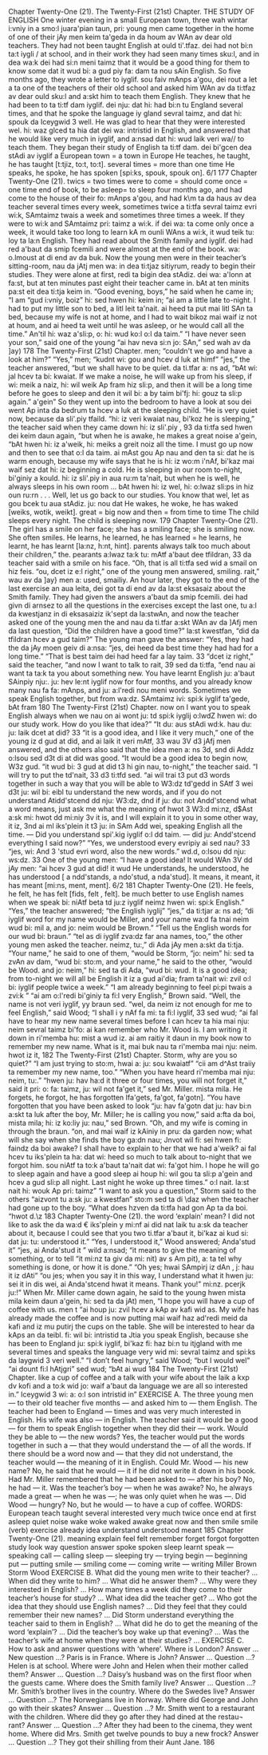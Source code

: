 Chapter Twenty-One (21). 
The Twenty-First (21st) Chapter. 
THE STUDY OF ENGLISH 
One winter evening in a small European town, three 
wah wintar i:vniy in a smo:l juara'pian taun, pri: 
young men came together in the home of one of their 
jAy men keim ta'geda in da houm av WAn av dear 
old teachers. They had not been taught English at 
ould ti'.tfaz. dei had not bi:n ta:t iygli / at 
school, and in their work they had seen many times 
sku:l, and in dea wa:k dei had si:n meni taimz 
that it would be a good thing for them to know some 
dat it wud bi: a gud piy fa: dam ta nou sAin 
English. So five months ago, they wrote a letter to 
iyglif. sou faiv mAnps a'gou, dei rout a let a ta 
one of the teachers of their old school and asked him 
WAn av da ti:tfaz av dear ould sku:l and a:skt him 
to teach them English. They knew that he had been to 
ta ti:tf dam iyglif. dei nju: dat hi: had bi:n tu 
England several times, and that he spoke the language 
iy gland sevral taimz, and dat hi: spouk da Iceygwid 3 
well. He was glad to hear that they were interested 
wel. hi: waz glced ta hia dat dei wa: intristid 
in English, and answered that he would like very much 
in iyglif, and a:nsad dat hi: wud laik veri wa// 
to teach them. They began their study of English 
ta ti:tf dam. dei bi'gcen dea stAdi av iyglif 
a European town 
= a town in 
Europe 
He teaches, 
he taught, 
he has taught 
[t\:tjiz, to:t, to:t]. 
several times = 
more than one 
time 
He speaks, 
he spoke, 
he has spoken 
[spi:ks, spouk, 
spouk on]. 
6/1 
177 
Chapter Twenty-One (21). 
twics = two times 
were to come = 
should come 
once = one time 
end of book, 
to be asleep= 
to sleep 
four months ago, and had come to the house of their 
fo: mAnps a'gou, and had k\m ta da haus av dea 
teacher several times every week, sometimes twice a 
ti:tfa sevral taimz evri wi:k, SAmtaimz twais a 
week and sometimes three times a week. If they were to 
wi:k and SAmtaimz pri: taimz a wi:k. if dei wa: ta 
come only once a week, it would take too long to learn 
kA m ounli WAns a wi:k, it wud teik tu: loy ta la:n 
English. They had read about the Smith family and 
iyglif. dei had red a'baut da smip fcemili and 
were almost at the end of the book. 
wa: o.lmoust at di end av da buk. 
Now the young men were in their teacher’s sitting-room, 
nau da jAtj men wa: in dea ti:tjaz sitiyrum, 
ready to begin their studies. They were alone at first, 
redi ta bigin dea stAdiz. dei wa: a'lonn at fa:st, 
but at ten minutes past eight their teacher came in. 
bAt at ten minits pa:st eit dea ti:tja keim in. 
“Good evening, boys,” he said when he came in; “I am 
“gud i:vniy, boiz” hi: sed hwen hi: keim in; “ai am 
a little late to-night. I had to put my little son to bed, 
a litl leit ta'nait. ai heed ta put mai litl SAn ta bed, 
because my wife is not at home, and I had to wait 
bikoz mai waif iz not at houm, and ai heed ta weit 
until he was asleep, or he would call all the time.” 
An'til hi: waz a'sli:p, o: hi: wud ko:l o:l da taim.” 
“I have never seen your son,” said one of the young 
“ai hav neva si:n jo: SAn,” sed wah av da ]ay) 
178 
The Twenty-First (21st) Chapter. 
men; “couldn't we go and have a look at him?” “Yes,” 
men; “kudnt wi: gou and hcev d luk at himf” “jes,” 
the teacher answered, “but we shall have to be quiet. 
da ti.tfar a: ns ad, “bAt wi: jal hcev ta bi: kwaiat. 
If we make a noise, he will wake up from his sleep, 
if wi: meik a naiz, hi: wil weik Ap fram hiz sli:p, 
and then it will be a long time before he goes to sleep 
and den it wil bi: a by taim bi'fj: hi: gouz ta sli:p 
again.” 
a'gein” 
So they went up into the bedroom to have a look at 
sou dei went Ap inta da bedrum ta hcev a luk at 
the sleeping child. “He is very quiet now, because 
da sli'.piy tfaild. “hi: iz veri kwaiat nau, bi'koz 
he is sleeping,” the teacher said when they came down 
hi: iz sli'.piy , 93 da ti:tfa sed hwen dei keim daun 
again, “but when he is awake, he makes a great noise 
a'gein, “bAt hwen hi: iz a'weik, hi: meiks a greit noiz 
all the time. I must go up now and then to see that 
o:l da taim. ai mAst gou Ap nau and den ta si: dat 
he is warm enough, because my wife says that he is 
hi: iz wo:m i'nAf, bi'kaz mai waif sez dat hi: iz 
beginning a cold. He is sleeping in our room to-night, 
bi'giniy a kould. hi: iz sli'.piy in aua ru:m ta'nait, 
but when he is well, he always sleeps in his own room ... 
bAt hwen hi: iz wel, hi: o:lwaz sli:ps in hiz oun ru:rn . . . 
Well, let us go back to our studies. You know that 
wel, let as gou bcek tu aua stAdiz. ju: nou dat 
He wakes, 
he woke, 
he has waked 
[weiks, wotik, 
weikt]. 
great = big 
now and then = 
from time to time 
The child sleeps 
every night. 
The child is 
sleeping now. 
179 
Chapter Twenty-One (21). 
The girl has a 
smile on her face; 
she has a smiling 
face; she is 
smiling now. She 
often smiles. 
He learns, he 
learned, he has 
learned = he 
learns, he learnt, 
he has learnt 
[la:nz, h:nt, hint]. 
parents always talk too much about their children,” the. 
pearants a:lwaz ta:k tu: mAtf a'baut dee tfildran, 33 da 
teacher said with a smile on his face. “Oh, that is all 
ti:tfa sed wid a smail on hiz feis. “ou, dcet iz e:l 
right,” one of the young men answered, smiling. 
rait,” wau av da ]ay} men a: used, smailiy. 
An hour later, they got to the end of the last exercise 
an aua leita, dei got ta di end av da la:st eksasaiz 
about the Smith family. They had given the answers 
a'baut da smip fcemili. dei had givn di arnsez 
to all the questions in the exercises except the last one, 
tu a:l da kwestjanz in di eksasaiziz ik'sept da la:stwAn, 
and now the teacher asked one of the young men the 
and nau da ti.tfar a:skt WAn av da ]Afj men da 
last question, “Did the children have a good time?” 
la:st kwestfan, “did da tfildran hcev a gud taim?” 
The young man gave the answer: “Yes, they had the 
da jAy moen geiv di a:nsa: “jes, dei heed da 
best time they had had for a long time.” “That is 
best taim dei had heed far a lay taim. 33 “dcet iz 
right,” said the teacher, “and now I want to talk to 
rait, 39 sed da ti:tfa, “end nau ai want ta ta:k ta 
you about something new. You have learnt English 
ju: a'baut SAinpiy nju:. ju: hev le:nt iyglif 
now for four months, and you already know many 
nau fa fa: mAnps, and ju: a:l'redi nou meni 
words. Sometimes we speak English together, but from 
wa:dz. SAmtaimz ivi: spi:k iyglif ta'gede, bAt fram 
180 
The Twenty-First (21st) Chapter. 
now on I want you to speak English always when we 
nau on ai wont ju: td spi:k iyglij o:lwdZ hwen wi: 
do our study work. How do you like that idea?” “It 
du: aus stAdi wd:k. hau du: ju: laik dcet at did? 33 “it 
is a good idea, and I like it very much,” one of the young 
iz d gud at did, and ai laik it veri mAtf, 33 wau 3V d3 jAfj 
men answered, and the others also said that the idea 
men a: ns 3d, snd di Addz o:lsou sed d3t di at did 
was good. “It would be a good idea to begin now, 
W3z gud. “it wud bi: 3 gud at did t3 hi gin nau, 
to-night,” the teacher said. “I will try to put the 
td'nait, 33 d3 ti:tfd sed. “ai wil trai t3 put d3 
words together in such a way that you will be able to 
W3:dz td'gedd in SAtf 3 wei d3t ju: wil bi: eibl tu 
understand the new words, and if you do not understand 
Atidd'stcend dd nju: W3:dz, dnd if ju: du: not Andd'stcend 
what a word means, just ask me what the meaning of 
hwot 3 W3:d mi:nz, d$Ast a:sk mi: hwot dd mi:niy 3v 
it is, and I will explain it to you in some other way, 
it iz, 3nd ai ml iks'plein it t3 ju: in SAm Add wei, 
speaking English all the time. — Did you understand 
spi'.kig iyglif o:l dd taim. — did ju: Andd'stcend 
everything I said now?” “Yes, we understood every 
evripiy ai sed nau? 33 “jes, wi: And 3 'stud evri 
word, also the new words.” 
wd.d, o:lsou dd nju: ws:dz. 33 
One of the young men: “I have a good idea! It would 
WAn 3V dd jAy men: “ai hcev 3 gud at did! it wud 
He understands, 
he understood, 
he has understood 
[ a ndd'stands, 
a ndo'stud, 
a nda'stud]. 
It means, it meant, 
it has meant 
[mi:ns, ment, ment]. 
6/2 
181 
Chapter Twenty-One (21). 
He feels, he felt, 
he has felt 
[fids, felt , felt]. 
be much better to use English names when we speak 
bi: niAtf beta td ju:z iyglif neimz hwen wi: spi:k 
English.” “Yes,” the teacher answered; “the English 
iyglij” “jes,” da ti:tjar a: ns ad; “di iyglif 
word for my name would be Miller, and your name 
wa:d fa tnai neim wud bi: mil a, and jo: neim 
would be Brown.” “Tell us the English words for our 
wud bi: braun.” “tel as di iyglif zva:dz far ana 
names, too,” the other young men asked the teacher. 
neimz, tu:,” di Ada jAy men a:skt da ti:tja. 
“Your name,” he said to one of them, “would be Storm, 
“jo: neim” hi: sed ta zvAn av dam, “wud bi: sto:m, 
and your name,” he said to the other, “would be Wood. 
and jo: neim,” hi: sed ta di Ada, “wud bi: wud. 
It is a good idea; from to-night we will all be English 
it iz a gud ai'dia; fram ta'nait wi: zvil o:l bi: iyglif 
people twice a week.” “I am already beginning to feel 
pi:pi twais a zvi:k ” “ai am o:l'redi bi'giniy ta fi:l 
very English,” Brown said. “Well, the name is not 
veri iyglif, yy braun sed. “wel, da neim iz not 
enough for me to feel English,” said Wood; “I shall 
i y nAf fa mi: ta fi:l iyglif, 33 sed wud; “ai fal 
have to hear my new name several times before I can 
hcev ta hia mai nju: neim sevral taimz bi'fo: ai kan 
remember who Mr. Wood is. I am writing it down in 
ri'memba hu: mist a wud iz. ai am raitiy it daun in 
my book now to remember my new name. What is it, 
mai buk nau ta ri'memba mai nju: neim. hwot iz it, 
182 
The Twenty-First (21st) Chapter. 
Storm, why are you so quiet?” “I am just trying to 
sto:m, hwai a: ju: sou kwaiatf” “cii am d^Ast traiiy ta 
remember my new name, too.” “When you have heard 
ri'memba mai nju: neim, tu:.” “hwen ju: hav ha:d 
it three or four times, you will not forget it,” said 
it pri: o: fa: taimz, ju: wil not fa'get it,” sed 
Mr. Miller. 
mista mila. 
He forgets, he 
forgot, he has 
forgotten Ifa'gets, 
fa'got, fa'gotn]. 
“You have forgotten that you have been asked to look 
“ju: hav fa'gotn dat ju: hav bi:n a:skt ta luk 
after the boy, Mr. Miller; he is calling you now,” said 
a:fta da boi, mista mila; hi: iz ko:liy ju: nau,” sed 
Brown. “Oh, and my wife is coming in through the 
braun. “on, and mai waif iz kAiniy in pru: da 
garden now; what will she say when she finds the boy 
ga:dn nau; Jnvot wil fi: sei hwen fi: faindz da boi 
awake? I shall have to explain to her that we had 
a'weik? ai fal hcev tu iks'plein ta ha: dat wi: heed 
so much to talk about to-night that we forgot him. 
sou niAtf ta to:k a'baut ta'nait dat wi: fa'got him. 
I hope he will go to sleep again and have a good sleep 
ai houp hi: wil gou ta sli:p a'gein and hcev a gud sli:p 
all night. Last night he woke up three times.” 
o:l nait. la:st nait hi: wouk Ap pri: taimz” 
“I want to ask you a question,” Storm said to the others 
“aizvont tu a:sk ju: a kwestfan” sto:m sed ta di \daz 
when the teacher had gone up to the boy. “What does 
hzven da ti:tfa had gon Ap ta da boi. “hwot d.\z 
183 
Chapter Twenty-One (21). 
the word ‘explain’ mean? I did not like to ask the 
da wa:d € iks'plein y mi:nf ai did nat laik tu a:sk da 
teacher about it, because I could see that you two 
ti.tfar a'baut it, bi'kaz ai kud si: dat ju: tu: 
understood it.” “Yes, I understood it,” Wood answered; 
Anda'stud it” “jes, ai Anda'stud it ” wild a:nsad; 
“it means to give the meaning of something, or to tell 
“it mi:nz ta giv da mi: nit) av s Am pit), a: ta tel 
why something is done, or how it is done.” “Oh yes; 
hwai SAmpirj iz dAn , j: hau it iz dAti” “ou jes; 
when you say it in this way, I understand what it 
hwen ju: sei it in dis wei, ai Anda'stcend hwat it 
means. Thank you!” 
mi:nz. pcerjk ju:!” 
When Mr. Miller came down again, he said to the young 
hwen mista mila keim daun a'gein, hi: sed ta da jAt) 
men, “I hope you will have a cup of coffee with us. 
men t “ai houp ju: zvil hcev a kAp av kafi wid as. 
My wife has already made the coffee and is now putting 
mai waif haz ad'redi meid da kafi and iz mu putirj 
the cups on the table. She will be interested to hear 
da kAps an da teibl. fi: wil bi: intristid ta Jtia 
you speak English, because she has been to England 
ju: spi:k iyglif, bi'kaz fi: haz bi:n tu itjgland 
with me several times and speaks the language very 
wid mi: sevral taimz and spi:ks da laygwid 3 veri 
well.” “I don’t feel hungry,” said Wood; “but I would 
wel” “ai dount fi:l hAtjgri” sed wud; “bAt ai wud 
184 
The Twenty-First (21st) Chapter. 
like a cup of coffee and a talk with your wife about the 
laik a kxp dv kofi and a to:k wid jo: waif a'baut da 
language we are all so interested in.” 
Iceygwid 3 wi: a: o:l son intristid in” 
EXERCISE A. 
The three young men — to their old teacher five 
months — and asked him to — them English. The 
teacher had been to England — times and was very 
much interested in English. His wife was also — in 
English. 
The teacher said it would be a good — for them to 
speak English together when they did their — work. 
Would they be able to — the new words? Yes, the 
teacher would put the words together in such a — 
that they would understand the — of all the words. 
If there should be a word now and — that they did 
not understand, the teacher would — the meaning of 
it in English. 
Could Mr. Wood — his new name? No, he said that 
he would — it if he did not write it down in his book. 
Had Mr. Miller remembered that he had been asked 
to — after his boy? No, he had — it. Was the 
teacher’s boy — when he was awake? No, he always 
made a great — when he was —; he was only quiet 
when he was —. Did Wood — hungry? No, but he 
would — to have a cup of coffee. 
WORDS: 
European 
teach 
taught 
several 
interested 
very much 
twice 
once 
end 
at first 
asleep 
quiet 
noise 
wake 
woke 
waked 
awake 
great 
now and then 
smile 
smile (verb) 
exercise 
already 
idea 
understand 
understood 
meant 
185 
Chapter Twenty-One (21). 
meaning 
explain 
feel 
felt 
remember 
forget 
forgot 
forgotten 
study 
look 
way 
question 
answer 
spoke 
spoken 
sleep 
learnt 
speak — 
speaking 
call — 
calling 
sleep — 
sleeping 
try — trying 
begin — 
beginning 
put — putting 
smile — 
smiling 
come — 
coming 
write — 
writing 
Miller 
Brown 
Storm 
Wood 
EXERCISE B. 
What did the young men write to their teacher? ... 
When did they write to him? ... What did he answer 
them? ... Why were they interested in English? ... 
How many times a week did they come to their teacher’s 
house for study? ... What idea did the teacher get? ... 
Who got the idea that they should use English names? 
... Did they feel that they could remember their new 
names? ... Did Storm understand everything the teacher 
said to them in English? ... What did he do to get the 
meaning of the word ‘explain’? ... Did the teacher’s 
boy wake up that evening? ... Was the teacher’s wife 
at home when they were at their studies? ... 
EXERCISE C. 
How to ask and answer questions with ‘where’. 
Where is London? Answer ... New question ...? Paris 
is in France. Where is John? Answer ... Question ...? 
Helen is at school. Where were John and Helen when 
their mother called them? Answer ... Question ...? 
Daisy’s husband was on the first floor when the guests 
came. Where does the Smith family live? Answer ... 
Question ...? Mr. Smith’s brother lives in the country. 
Where do the Swedes live? Answer ... Question ...? 
The Norwegians live in Norway. Where did George 
and John go with their skates? Answer ... Question 
...? Mr. Smith went to a restaurant with the children. 
Where did they go after they had dined at the restau¬ 
rant? Answer ... Question ...? After they had been to 
the cinema, they went home. Where did Mrs. Smith get 
twelve pounds to buy a new frock? Answer ... Question 
...? They got their shilling from their Aunt Jane. 
186 
